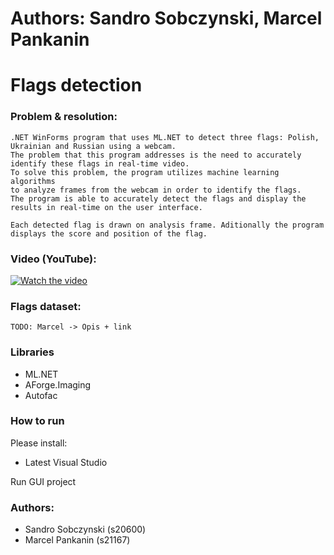 # Authors: Sandro Sobczynski, Marcel Pankanin

# Flags detection
### Problem & resolution:
```
.NET WinForms program that uses ML.NET to detect three flags: Polish, Ukrainian and Russian using a webcam. 
The problem that this program addresses is the need to accurately identify these flags in real-time video. 
To solve this problem, the program utilizes machine learning algorithms 
to analyze frames from the webcam in order to identify the flags. 
The program is able to accurately detect the flags and display the results in real-time on the user interface.

Each detected flag is drawn on analysis frame. Aditionally the program displays the score and position of the flag.
```

### Video (YouTube):
[![Watch the video](https://img.youtube.com/vi/WpriSTPdPqU/0.jpg)](https://youtu.be/WpriSTPdPqU)

### Flags dataset:
```
TODO: Marcel -> Opis + link
```

### Libraries
- ML.NET
- AForge.Imaging
- Autofac

### How to run
Please install:
- Latest Visual Studio  

Run GUI project

### Authors: 
- Sandro Sobczynski (s20600)
- Marcel Pankanin (s21167)
